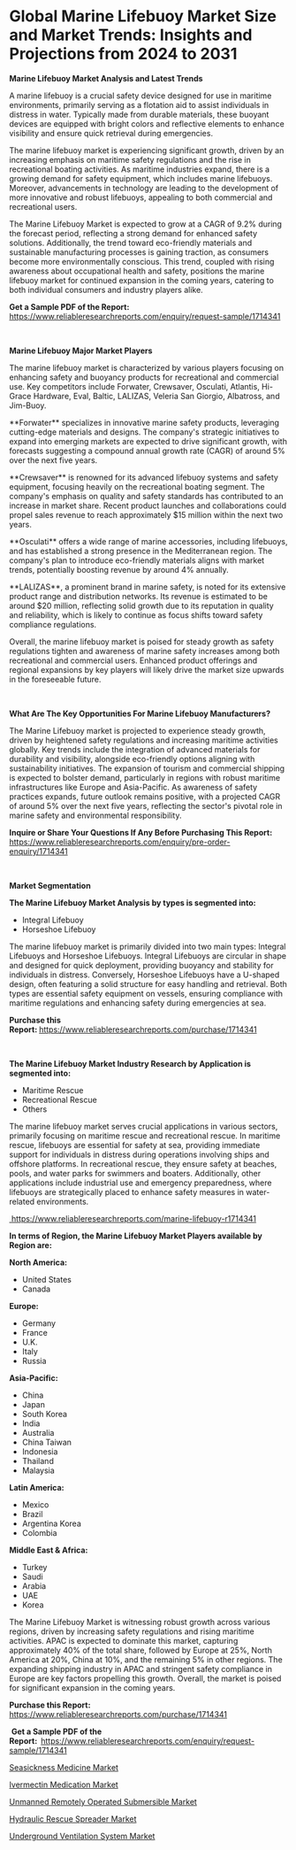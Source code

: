 <p><h1>Global Marine Lifebuoy Market Size and Market Trends: Insights and Projections from 2024 to 2031</h1></p><p><strong>Marine Lifebuoy Market Analysis and Latest Trends</strong></p>
<p><p>A marine lifebuoy is a crucial safety device designed for use in maritime environments, primarily serving as a flotation aid to assist individuals in distress in water. Typically made from durable materials, these buoyant devices are equipped with bright colors and reflective elements to enhance visibility and ensure quick retrieval during emergencies. </p><p>The marine lifebuoy market is experiencing significant growth, driven by an increasing emphasis on maritime safety regulations and the rise in recreational boating activities. As maritime industries expand, there is a growing demand for safety equipment, which includes marine lifebuoys. Moreover, advancements in technology are leading to the development of more innovative and robust lifebuoys, appealing to both commercial and recreational users.</p><p>The Marine Lifebuoy Market is expected to grow at a CAGR of 9.2% during the forecast period, reflecting a strong demand for enhanced safety solutions. Additionally, the trend toward eco-friendly materials and sustainable manufacturing processes is gaining traction, as consumers become more environmentally conscious. This trend, coupled with rising awareness about occupational health and safety, positions the marine lifebuoy market for continued expansion in the coming years, catering to both individual consumers and industry players alike.</p></p>
<p><strong>Get a Sample PDF of the Report:&nbsp;</strong> <a href="https://www.reliableresearchreports.com/enquiry/request-sample/1714341?utm_campaign=36&utm_medium=2&utm_source=Github&utm_content=ia&utm_term=22102024&utm_id=marine-lifebuoy">https://www.reliableresearchreports.com/enquiry/request-sample/1714341</a></p>
<p>&nbsp;</p>
<p><strong>Marine Lifebuoy Major Market Players</strong></p>
<p><p>The marine lifebuoy market is characterized by various players focusing on enhancing safety and buoyancy products for recreational and commercial use. Key competitors include Forwater, Crewsaver, Osculati, Atlantis, Hi-Grace Hardware, Eval, Baltic, LALIZAS, Veleria San Giorgio, Albatross, and Jim-Buoy. </p><p>**Forwater** specializes in innovative marine safety products, leveraging cutting-edge materials and designs. The company's strategic initiatives to expand into emerging markets are expected to drive significant growth, with forecasts suggesting a compound annual growth rate (CAGR) of around 5% over the next five years.</p><p>**Crewsaver** is renowned for its advanced lifebuoy systems and safety equipment, focusing heavily on the recreational boating segment. The company's emphasis on quality and safety standards has contributed to an increase in market share. Recent product launches and collaborations could propel sales revenue to reach approximately $15 million within the next two years.</p><p>**Osculati** offers a wide range of marine accessories, including lifebuoys, and has established a strong presence in the Mediterranean region. The company's plan to introduce eco-friendly materials aligns with market trends, potentially boosting revenue by around 4% annually.</p><p>**LALIZAS**, a prominent brand in marine safety, is noted for its extensive product range and distribution networks. Its revenue is estimated to be around $20 million, reflecting solid growth due to its reputation in quality and reliability, which is likely to continue as focus shifts toward safety compliance regulations.</p><p>Overall, the marine lifebuoy market is poised for steady growth as safety regulations tighten and awareness of marine safety increases among both recreational and commercial users. Enhanced product offerings and regional expansions by key players will likely drive the market size upwards in the foreseeable future.</p></p>
<p>&nbsp;</p>
<p><strong>What Are The Key Opportunities For Marine Lifebuoy Manufacturers?</strong></p>
<p><p>The Marine Lifebuoy market is projected to experience steady growth, driven by heightened safety regulations and increasing maritime activities globally. Key trends include the integration of advanced materials for durability and visibility, alongside eco-friendly options aligning with sustainability initiatives. The expansion of tourism and commercial shipping is expected to bolster demand, particularly in regions with robust maritime infrastructures like Europe and Asia-Pacific. As awareness of safety practices expands, future outlook remains positive, with a projected CAGR of around 5% over the next five years, reflecting the sector's pivotal role in marine safety and environmental responsibility.</p></p>
<p><strong>Inquire or Share Your Questions If Any Before Purchasing This Report:</strong> <a href="https://www.reliableresearchreports.com/enquiry/pre-order-enquiry/1714341?utm_campaign=36&utm_medium=2&utm_source=Github&utm_content=ia&utm_term=22102024&utm_id=marine-lifebuoy">https://www.reliableresearchreports.com/enquiry/pre-order-enquiry/1714341</a></p>
<p>&nbsp;</p>
<p><strong>Market Segmentation</strong></p>
<p><strong>The Marine Lifebuoy Market Analysis by types is segmented into:</strong></p>
<p><ul><li>Integral Lifebuoy</li><li>Horseshoe Lifebuoy</li></ul></p>
<p><p>The marine lifebuoy market is primarily divided into two main types: Integral Lifebuoys and Horseshoe Lifebuoys. Integral Lifebuoys are circular in shape and designed for quick deployment, providing buoyancy and stability for individuals in distress. Conversely, Horseshoe Lifebuoys have a U-shaped design, often featuring a solid structure for easy handling and retrieval. Both types are essential safety equipment on vessels, ensuring compliance with maritime regulations and enhancing safety during emergencies at sea.</p></p>
<p><strong>Purchase this Report:&nbsp;</strong><a href="https://www.reliableresearchreports.com/purchase/1714341?utm_campaign=36&utm_medium=2&utm_source=Github&utm_content=ia&utm_term=22102024&utm_id=marine-lifebuoy">https://www.reliableresearchreports.com/purchase/1714341</a></p>
<p>&nbsp;</p>
<p><strong>The Marine Lifebuoy Market Industry Research by Application is segmented into:</strong></p>
<p><ul><li>Maritime Rescue</li><li>Recreational Rescue</li><li>Others</li></ul></p>
<p><p>The marine lifebuoy market serves crucial applications in various sectors, primarily focusing on maritime rescue and recreational rescue. In maritime rescue, lifebuoys are essential for safety at sea, providing immediate support for individuals in distress during operations involving ships and offshore platforms. In recreational rescue, they ensure safety at beaches, pools, and water parks for swimmers and boaters. Additionally, other applications include industrial use and emergency preparedness, where lifebuoys are strategically placed to enhance safety measures in water-related environments.</p></p>
<p><a href="https://www.reliableresearchreports.com/marine-lifebuoy-r1714341?utm_campaign=36&utm_medium=2&utm_source=Github&utm_content=ia&utm_term=22102024&utm_id=marine-lifebuoy">&nbsp;https://www.reliableresearchreports.com/marine-lifebuoy-r1714341</a></p>
<p><strong>In terms of Region, the Marine Lifebuoy Market Players available by Region are:</strong></p>
<p>
    <p> <strong> North America: </strong>
        <ul>
            <li>United States</li>
            <li>Canada</li>
        </ul>
        </p> 
    <p> <strong> Europe: </strong>
        <ul>
            <li>Germany</li>
            <li>France</li>
            <li>U.K.</li>
            <li>Italy</li>
            <li>Russia</li>
        </ul>
        </p> 
    <p> <strong> Asia-Pacific: </strong>
        <ul>
            <li>China</li>
            <li>Japan</li>
            <li>South Korea</li>
            <li>India</li>
            <li>Australia</li>
            <li>China Taiwan</li>
            <li>Indonesia</li>
            <li>Thailand</li>
            <li>Malaysia</li>
        </ul>
        </p> 
    <p> <strong> Latin America: </strong>
        <ul>
            <li>Mexico</li>
            <li>Brazil</li>
            <li>Argentina Korea</li>
            <li>Colombia</li>
        </ul>
        </p> 
    <p> <strong> Middle East & Africa: </strong>
        <ul>
            <li>Turkey</li>
            <li>Saudi</li>
            <li>Arabia</li>
            <li>UAE</li>
            <li>Korea</li>
        </ul>
    </p>
    </p>
<p><p>The Marine Lifebuoy Market is witnessing robust growth across various regions, driven by increasing safety regulations and rising maritime activities. APAC is expected to dominate this market, capturing approximately 40% of the total share, followed by Europe at 25%, North America at 20%, China at 10%, and the remaining 5% in other regions. The expanding shipping industry in APAC and stringent safety compliance in Europe are key factors propelling this growth. Overall, the market is poised for significant expansion in the coming years.</p></p>
<p><strong>Purchase this Report: </strong><a href="https://www.reliableresearchreports.com/purchase/1714341?utm_campaign=36&utm_medium=2&utm_source=Github&utm_content=ia&utm_term=22102024&utm_id=marine-lifebuoy">https://www.reliableresearchreports.com/purchase/1714341</a></p>
<p>&nbsp;<strong>Get a Sample PDF of the Report:&nbsp;&nbsp;</strong><a href="https://www.reliableresearchreports.com/enquiry/request-sample/1714341?utm_campaign=36&utm_medium=2&utm_source=Github&utm_content=ia&utm_term=22102024&utm_id=marine-lifebuoy">https://www.reliableresearchreports.com/enquiry/request-sample/1714341</a></p>
<p><strong></strong></p>
<p><p><a href="https://www.linkedin.com/pulse/seasickness-medicine-industry-resonance-69-amplification-cxogc?utm_campaign=36&utm_medium=2&utm_source=Github&utm_content=ia&utm_term=22102024&utm_id=marine-lifebuoy">Seasickness Medicine Market</a></p><p><a href="https://www.linkedin.com/pulse/ivermectin-medication-market-outlook-complete-industry-flrec?utm_campaign=36&utm_medium=2&utm_source=Github&utm_content=ia&utm_term=22102024&utm_id=marine-lifebuoy">Ivermectin Medication Market</a></p><p><a href="https://github.com/GRUBBSCHARLES/Market-Research-Report-List-1/blob/main/unmanned-remotely-operated-submersible-market.md?utm_campaign=36&utm_medium=2&utm_source=Github&utm_content=ia&utm_term=22102024&utm_id=marine-lifebuoy">Unmanned Remotely Operated Submersible Market</a></p><p><a href="https://issuu.com/reportprime-2/docs/hydraulic-rescue-spreader-market-si_ef663255f28e23?utm_campaign=36&utm_medium=2&utm_source=Github&utm_content=ia&utm_term=22102024&utm_id=marine-lifebuoy">Hydraulic Rescue Spreader Market</a></p><p><a href="https://issuu.com/reportprime-2/docs/underground-ventilation-system-mark_de19ab59122f75?utm_campaign=36&utm_medium=2&utm_source=Github&utm_content=ia&utm_term=22102024&utm_id=marine-lifebuoy">Underground Ventilation System Market</a></p></p>